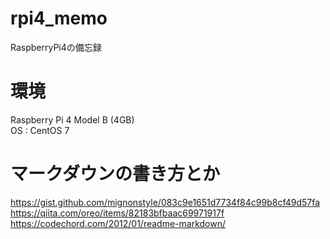 # rpi4_memo
RaspberryPi4の備忘録

# 環境
Raspberry Pi 4 Model B (4GB)  
OS : CentOS 7

# マークダウンの書き方とか
https://gist.github.com/mignonstyle/083c9e1651d7734f84c99b8cf49d57fa  
https://qiita.com/oreo/items/82183bfbaac69971917f  
https://codechord.com/2012/01/readme-markdown/  
